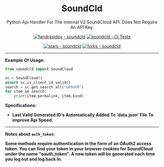 <div align="center">
  <h1>SoundCld</h1>
  <p>
    Python Api Handler For The Internal V2 SoundCloud API. Does Not Require An API Key.
  </p>

<!-- Badges -->

<a href="https://github.com/faridrasidov/soundcld" title="Go to GitHub repo"><img src="https://img.shields.io/static/v1?label=faridrasidov&message=soundcld&color=purple&logo=github" alt="faridrasidov - soundcld"></a>
<a href="https://github.com/faridrasidov/soundcld/actions/workflows/ci.yml"><img src="https://github.com/faridrasidov/soundcld/actions/workflows/ci.yml/badge.svg" alt="soundcld - CI Tests"></a>

<a href="https://github.com/faridrasidov/soundcld"><img src="https://img.shields.io/github/stars/faridrasidov/soundcld?style=social" alt="stars - soundcld"></a>
<a href="https://github.com/faridrasidov/soundcld"><img src="https://img.shields.io/github/forks/faridrasidov/soundcld?style=social" alt="forks - soundcld"></a>
</div>

****

**Example Of Usage:**
```python
from soundcld import SoundCloud

sc = SoundCloud()
assert sc.is_client_id_valid()
search = sc.get_search_all("GRXGVR")
for item in search:
    print(item.permalink, item.kind)
```

**Specifications:**

- **Last Valid Generated ID's Automatically Added To 'data.json' File To improve Api Speed.**
****
**Notes about `auth_token`:**

**Some methods require authentication in the form of an OAuth2 access token. 
You can find your token in your browser cookies for SoundCloud under the name "oauth_token". 
A new token will be generated each time you log out and log back in.**
